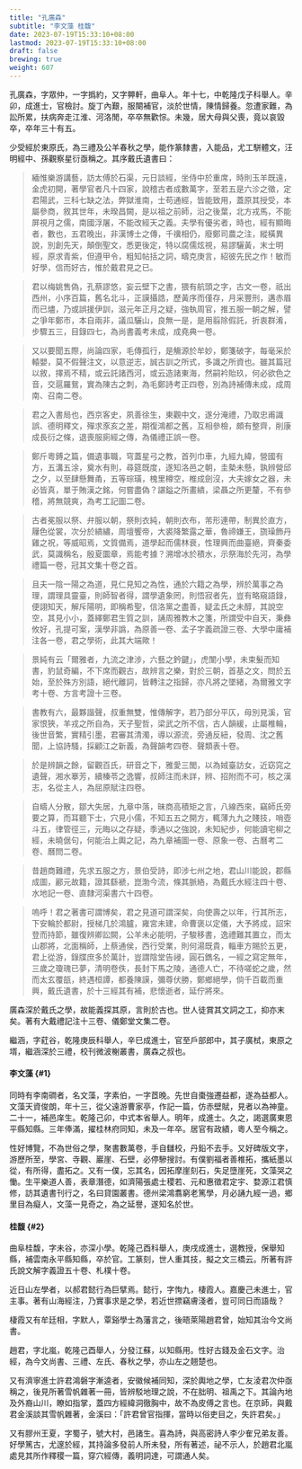 ```yaml
---
title: "孔廣森"
subtitle: "李文藻 桂馥"
date: 2023-07-19T15:33:10+08:00
lastmod: 2023-07-19T15:33:10+08:00
draft: false
brewing: true
weight: 607
---
```



孔廣森，字眾仲，一字撝約，又字顨軒，曲阜人。年十七，中乾隆戊子科舉人。辛卯，成進士，官檢討。旋丁內艱，服闋補官，淡於世情，陳情歸養。忽遭家難，為訟所累，扶病奔走江淮、河洛閒，卒卒無歡悰。未幾，居大母與父喪，竟以哀毀卒，卒年三十有五。

少受經於東原氏，為三禮及公羊春秋之學，能作篆隸書，入能品，尤工駢體文，汪明經中、孫觀察星衍亟稱之。其序戴氏遺書曰：

> 緬惟樂游講藝，訪太傅於石渠，元日談經，坐侍中於重席，時則玉羊既遠，金虎初開，著學官者凡十四家，說稽古者成數萬字，至若五是六沴之徵，定君陽武，三科七缺之法，弊獄淮南，士苟通經，皆能致用，蓋原其授受，本屬參商，敘其世年，未暌昌闕，是以祖之前師，沿之後葉，北方戎馬，不能屏視月之儒，南國浮屠，不能改經天之義。夫學有優劣者，時也，經有顯晦者，數也，五君晚出，非漢博士之傳，千𥜥相仍，廢鄭司農之注，縱橫異說，別創先天，顛倒聖文，悉更後定，特以腐儒炫視，易謬驪黃，末士明經，原求青紫，但遵甲令，粗知帖括之詞，疇克庚言，紹彼先民之作！敏而好學，信而好古，惟於戴君見之已。

> 君以梅姚售偽，孔蔡謬悠，妄云壁下之書，猥有航頭之字，古文一卷，祇出西州，小序百篇，舊名北斗，正謨攝誥，歷黃序而僅存，月采豐刑，遘赤眉而已燼，乃或誤援伊訓，滋元年正月之疑，強執周官，推五服一朝之解，譬之爭年鄭市，本自兩非，議瓜驪山，良無一是，是用翦除假託，折衷群淆，步驟五三，目錄四七，為尚書義考未成，成堯典一卷。

> 又以要聞五際，尚論四家，毛傳孤行，是觴源於牟妙，鄭箋破字，每毫采於轅嬰，莫不假聲注文，以意逆志，誠古訓之所式，多識之所資也。雖其篇冠以敘，擇焉不精，或云託諸西河，或云造諸東海，然嗣衿貽玖，何必欲色之音，交扈羅鴛，實為陳古之刺，為毛鄭詩考正四卷，別為詩補傳未成，成周南、召南二卷。

> 君之入書局也，西京客史，夙善徐生，東觀中文，遂分淹禮，乃取忠甫識誤、德明釋文，殫求豕亥之差，期復鴻都之舊，互相參檢，頗有整齊，削康成長衍之條，退喪服廁經之傳，為儀禮正誤一卷。

> 鄭斤粵鎛之篇，備遺事職，穹蓋星弓之教，首列巾車，九經九緯，營國有方，五溝五涂，奠水有則，尋筵既度，遂知洛邑之朝，圭槷未懸，孰辨營邱之夕，以至肆懸舞甬，五等琮璜，槐里樽空，椎成劍沒，大夫嫁女之器，未必皆真，單于賄漢之銘，何嘗盡偽？諶鎰之所畫繢，梁聶之所更釐，不有參稽，將無競爽，為考工記圖二卷。

> 古者冕服以祭、弁服以朝，祭則衣純，朝則衣布，芾形連帶，制異於直方，屨色從裳，次分於繢繡，周壇饗帝，大裘降繁露之華，魯禘嫌王，旒璪飾丹雞之祝，等威昭焉，文質備焉，道學起而儒林衰，性理興而曲臺絕，齊秦委武，莫識稱名，殷夏圜章，焉能考據？溯增冰於積水，示祭海於先河，為學禮篇一卷，冠其文集十卷之首。

> 且夫一陰一陽之為道，見仁見知之為性，通於六籍之為學，辨於萬事之為理，謂理具靈臺，則師智者得，謂學遺象罔，則悟寂者先，豈有略窺語錄，便詡知天，解斥陽明，即稱希聖，信洛黨之盡善，疑孟氏之未醇，其說空空，其見小小，蓋繹鄭君生質之訓，誦周雅教木之箋，所謂受中自天，秉彝攸好，孔提可案，漢學非譌，為原善一卷、孟子字義疏證三卷、大學中庸補注各一卷，君之學術，此其大端歟！

> 景純有云「爾雅者，九流之津涉，六藝之鈐鍵」，虎闈小學，未束髮而知書，豹鼠奇編，不下席而觀古，故辨言之樂，對於三朝，首基之文，問於五始，至於殊方別語，絕代離詞，皆轉注之指歸，亦凡將之墜緒，為爾雅文字考十卷、方言考證十三卷。

> 書教有六，最夥諧聲，叔重無雙，惟傳解字，若乃部分平仄，母別見溪，官家恨狹，羊戎之所自為，天子聖哲，梁武之所不信，古人韻緩，止屬椎輪，後世音繁，實精引墨，君審其清濁，導以源流，旁通反紐，發周、沈之舊聞，上協詩騷，採顧江之新義，為聲韻考四卷、聲類表十卷。

> 於是辨韻之餘，留觀百氏，研音之下，雅愛三閭，以為娀臺訪女，近窈窕之遺聲，湘水搴芳，續榛苓之逸響，叔師注而未詳，辨、招附而不可，核之漢志，名從主人，為屈原賦注四卷。

> 自疇人分散，鄒大失居，九章中落，昧商高積矩之言，八線西來，竊師氏旁要之算，而耳聽下士，穴見小儒，不知五五之開方，輒薄九九之賤技，哨壺斗五，律管徑三，元晦以之存疑，季通以之強說，未知紀步，何能讀宅柳之經，未曉倨句，何能治上輿之記，為九章補圖一卷、原象一卷、古曆考二卷、曆問二卷。

> 昔趙商難禮，先求五服之方，景伯受詩，即涉七州之地，君山川能說，郡縣成圖，酈元故籍，證其繇褫，崑渤今流，條其脈絡，為戴氏水經注四十卷、水地記一卷、直隸河渠書六十四卷。

> 嗚呼！君之著書可謂博矣，君之見道可謂深矣，向使壽之以年，行其所志，下安輪於都尉，授梯几於鴻臚，雍宮未建，命曹褒以定儀，大予將成，詔宋登而持節，雖復辨卿訟闕，公羊未必能明，子駿移書，逸禮難其置立，而太山郡將，北面稱師，上蔡通侯，西行受業，則何湯既貴，輜車方賜於五更，君上從游，錄牒庶多於萬計，豈謂陰堂告祲，圓石鐫名，一經之寫定無年，三歲之瓊瑰已夢，清明卷佚，長封下馬之陵，通德人亡，不待嗟蛇之歲，然而太玄覆瓿，終遇桓譚，都養陳謨，彌尊伏勝，鄭鄉絕學，倘千百載而重興，戴氏遺書，於十三經其有補，悲懷逝者，延佇將來。

廣森深於戴氏之學，故能義探其原，言則於古也。世人徒賞其文詞之工，抑亦末矣。著有大戴禮記注十三卷、儀鄭堂文集二卷。

繼涵，字葒谷，乾隆庚辰科舉人，辛巳成進士，官至戶部郎中，其子廣栻，東原之壻，繼涵深於三禮，校刊微波榭叢書，廣森之叔也。

#### 李文藻 {#1}

同時有李南磵者，名文藻，字素伯，一字茝晚。先世自棗強遷益都，遂為益都人。文藻天資俊朗，年十三，從父遠游曹家亭，作記一篇，仿赤壁賦，見者以為神童。二十一，補邑庠生。乾隆己卯，中式本省舉人。明年，成進士。久之，謁選廣東恩平縣知縣。三年俸滿，擢桂林府同知，未及一年卒。居官有政績，粵人至今稱之。

性好博覽，不為世俗之學，聚書數萬卷，手自讎校，丹鉛不去手。又好碑版文字，游歷所至，學宮、寺觀、巖崖、石壁，必停驂搜討。有僕劉福者善椎拓，攜紙墨以從，有所得，盡拓之。又有一僕，忘其名，因拓摩崖刻石，失足墮崖死，文藻哭之慟。生平樂道人善，表章潛德，如濟陽張處士稷若、元和惠徵君定宇、婺源江君慎修，訪其遺書刊行之，名曰貸園叢書。德州梁鴻翥窮老篤學，月必誦九經一過，鄉里目為癡人，文藻一見奇之，為之延譽，遂知名於世。

#### 桂馥 {#2}

曲阜桂馥，字未谷，亦深小學。乾隆己酉科舉人，庚戌成進士，選教授，保舉知縣，補雲南永平縣知縣，卒於官。工篆刻，世人重其技，擬之文三橋云。所著有許氏說文解字義證五十卷、札樸十卷。

近日山左學者，以郝君懿行為巨擘焉。懿行，字恂九，棲霞人。嘉慶己未進士，官主事。著有山海經注，乃實事求是之學，若近世摽竊膚淺者，豈可同日而語哉？

棲霞又有牟廷相，字默人，覃谿學士為藩言之，後晤萊陽趙君曾，始知其治今文尚書。

趙君，字北嵐，乾隆己酉舉人，分發江蘇，以知縣用。性好古錢及金石文字。治經，為今文尚書、三禮、左氏、春秋之學，亦山左之翹楚也。

又有濟寧進士許君鴻磐字漸逵者，安徽候補同知，深於輿地之學，亡友淩君次仲亟稱之，後見所著雪帆雜著一冊，皆辨駁地理之說，不在胐明、祖禹之下。其論內地及外裔山川，瞭如指掌，蓋四方經緯洞徹胸中，故不為皮傅之言也。在京師，與戴君金溪談其雪帆雜著，金溪曰：「許君曾官指揮，當時以俗吏目之，失許君矣。」

又有膠州王夏，字蜀子，號大村，邑諸生。喜為詩，與高密詩人李少隺兄弟友善。好學篤古，尤邃於經，其持論多發前人所未發，所有著述，祕不示人，於趙君北嵐處見其所作釋稷一篇，穿穴經傳，義明詞達，可謂通人矣。